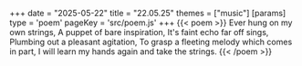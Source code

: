 +++
date = "2025-05-22"
title = "22.05.25"
themes = ["music"]
[params]
  type = 'poem'
  pageKey = 'src/poem.js'
+++
{{< poem >}}
Ever hung on my own strings,
A puppet of bare inspiration,
It's faint echo far off sings,
Plumbing out a pleasant agitation,
To grasp a fleeting melody which comes in part,
I will learn my hands again and take the strings.
{{< /poem >}}